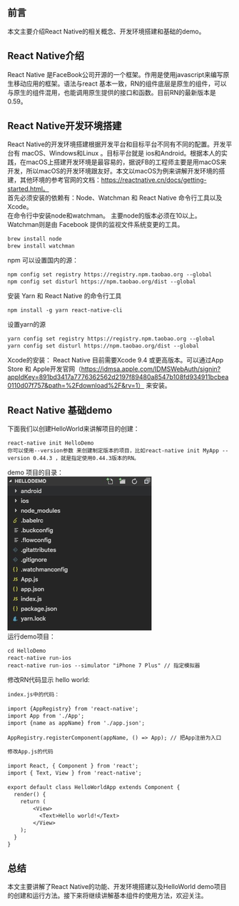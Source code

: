 ## 前言
本文主要介绍React Native的相关概念、开发环境搭建和基础的demo。
## React Native介绍
React Native 是FaceBook公司开源的一个框架。作用是使用javascript来编写原生移动应用的框架。语法与react 基本一致，RN的组件底层是原生的组件，可以与原生的组件混用，也能调用原生提供的接口和函数。目前RN的最新版本是0.59。 
## React Native开发环境搭建
React Native的开发环境搭建根据开发平台和目标平台不同有不同的配置。开发平台有 macOS、Windows和Linux 。目标平台就是 ios和Android。根据本人的实践，在macOS上搭建开发环境是最容易的，据说FB的工程师主要是用macOS来开发，所以macOS的开发环境跟友好。本文以macOS为例来讲解开发环境的搭建，其他环境的参考官网的文档：https://reactnative.cn/docs/getting-started.html。  
首先必须安装的依赖有：Node、Watchman 和 React Native 命令行工具以及 Xcode。  
在命令行中安装node和watchman。 主要node的版本必须在10以上。 Watchman则是由 Facebook 提供的监视文件系统变更的工具。

```
brew install node
brew install watchman
```
npm 可以设置国内的源：

```
npm config set registry https://registry.npm.taobao.org --global
npm config set disturl https://npm.taobao.org/dist --global
```
安装 Yarn 和 React Native 的命令行工具 

```
npm install -g yarn react-native-cli
```
设置yarn的源

```
yarn config set registry https://registry.npm.taobao.org --global
yarn config set disturl https://npm.taobao.org/dist --global
```
Xcode的安装：
React Native 目前需要Xcode 9.4 或更高版本。可以通过App Store 和 Apple开发官网（https://idmsa.apple.com/IDMSWebAuth/signin?appIdKey=891bd3417a7776362562d2197f89480a8547b108fd934911bcbea0110d07f757&path=%2Fdownload%2F&rv=1） 来安装。

## React Native 基础demo
下面我们以创建HelloWorld来讲解项目的创建：  

```
react-native init HelloDemo
你可以使用--version参数 来创建制定版本的项目，比如react-native init MyApp --version 0.44.3 ，就是指定使用0.44.3版本的RN。
```
demo 项目的目录：  
![avatar](./img/RNHello.jpeg)   
运行demo项目：

```
cd HelloDemo
react-native run-ios
react-native run-ios --simulator "iPhone 7 Plus" // 指定模拟器
```
修改RN代码显示 hello world:

```
index.js中的代码：

import {AppRegistry} from 'react-native';
import App from './App';
import {name as appName} from './app.json';

AppRegistry.registerComponent(appName, () => App); // 把App注册为入口
```
```
修改App.js的代码

import React, { Component } from 'react';
import { Text, View } from 'react-native';

export default class HelloWorldApp extends Component {
  render() {
    return (
        <View>
          <Text>Hello world!</Text>
        </View>
    );
  }
}
```
## 总结
本文主要讲解了React Native的功能、开发环境搭建以及HelloWorld demo项目的创建和运行方法。接下来将继续讲解基本组件的使用方法，欢迎关注。


